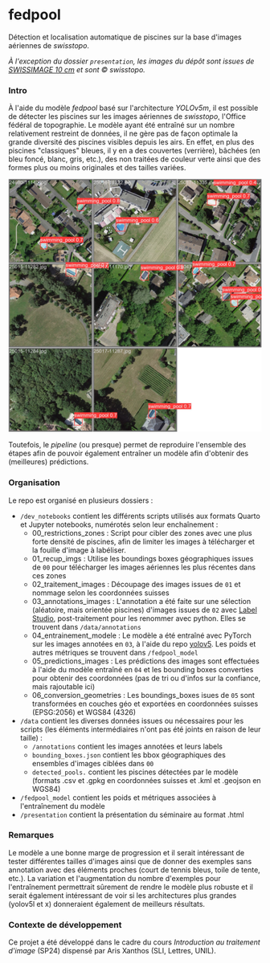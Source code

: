 # fedpool

Détection et localisation automatique de piscines sur la base d'images aériennes de *swisstopo*.

_À l'exception du dossier `presentation`, les images du dépôt sont issues de [SWISSIMAGE 10 cm](https://www.swisstopo.admin.ch/fr/orthophotos-swissimage-10-cm) et sont © swisstopo._

### Intro

À l'aide du modèle _fedpool_ basé sur l'architecture _YOLOv5m_, il est possible de détecter les piscines sur les images aériennes de _swisstopo_, l'Office fédéral de topographie. Le modèle ayant été entraîné sur un nombre relativement restreint de données, il ne gère pas de façon optimale la grande diversité des piscines visibles depuis les airs. En effet, en plus des piscines "classiques" bleues, il y en a des couvertes (verrière), bâchées (en bleu foncé, blanc, gris, etc.), des non traitées de couleur verte ainsi que des formes plus ou moins originales et des tailles variées.

![Exemple de résultat en mosaique](presentation/imgs/val_batch0_pred.jpg)

Toutefois, le _pipeline_ (ou presque) permet de reproduire l'ensemble des étapes afin de pouvoir également entraîner un modèle afin d'obtenir des (meilleures) prédictions.

### Organisation

Le repo est organisé en plusieurs dossiers :

- `/dev_notebooks` contient les différents scripts utilisés aux formats Quarto et Jupyter notebooks, numérotés selon leur enchaînement :
  - 00_restrictions_zones : Script pour cibler des zones avec une plus forte densité de piscines, afin de limiter les images à télécharger et la fouille d'image à labéliser.
  - 01_recup_imgs : Utilise les boundings boxes géographiques issues de `00` pour télécharger les images aériennes les plus récentes dans ces zones
  - 02_traitement_images : Découpage des images issues de `01` et nommage selon les coordonnées suisses
  - 03_annotations_images : L'annotation a été faite sur une sélection (aléatoire, mais orientée piscines) d'images issues de `02` avec [Label Studio](https://labelstud.io/), post-traitement pour les renommer avec python. Elles se trouvent dans `/data/annotations`
  - 04_entrainement_modele : Le modèle a été entraîné avec PyTorch sur les images annotées en `03`, à l'aide du repo [yolov5](https://github.com/ultralytics/yolov5). Les poids et autres métriques se trouvent dans `/fedpool_model`
  - 05_predictions_images : Les prédictions des images sont effectuées à l'aide du modèle entraîné en `04` et les bounding boxes converties pour obtenir des coordonnées (pas de tri ou d'infos sur la confiance, mais rajoutable ici)
  - 06_conversion_geometries : Les boundings_boxes isues de `05` sont transformées en couches géo et exportées en coordonnées suisses (EPSG:2056) et WGS84 (4326)
- `/data` contient les diverses données issues ou nécessaires pour les scripts (les éléments intermédiaires n'ont pas été joints en raison de leur taille) :
  - `/annotations` contient les images annotées et leurs labels
  - `bounding_boxes.json` contient les bbox géographiques des ensembles d'images ciblées dans `00`
  - `detected_pools.` contient les piscines détectées par le modèle (formats .csv et .gpkg en coordonnées suisses et .kml et .geojson en WGS84)
- `/fedpool_model` contient les poids et métriques associées à l'entraînement du modèle
- `/presentation` contient la présentation du séminaire au format .html

### Remarques

Le modèle a une bonne marge de progression et il serait intéressant de tester différentes tailles d'images ainsi que de donner des exemples sans annotation avec des éléments proches (court de tennis bleus, toile de tente, etc.). La variation et l'augmentation du nombre d'exemples pour l'entraînement permettrait sûrement de rendre le modèle plus robuste et il serait également intéressant de voir si les architectures plus grandes (yolov5l et x) donneraient également de meilleurs résultats.

### Contexte de développement

Ce projet a été développé dans le cadre du cours _Introduction au traitement d'image_ (SP24) dispensé par Aris Xanthos (SLI, Lettres, UNIL).